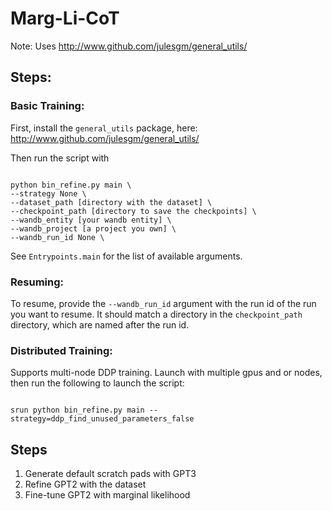 # Marg-Li-CoT
Note: Uses http://www.github.com/julesgm/general_utils/


## Steps:

### Basic Training:
First, install the `general_utils` package, here: http://www.github.com/julesgm/general_utils/

Then run the script with

```

python bin_refine.py main \
--strategy None \
--dataset_path [directory with the dataset] \
--checkpoint_path [directory to save the checkpoints] \
--wandb_entity [your wandb entity] \
--wandb_project [a project you own] \
--wandb_run_id None \

```

See `Entrypoints.main` for the list of available arguments.

### Resuming:
To resume, provide the `--wandb_run_id` argument with the run id of the run you want to resume. It should match a directory in the `checkpoint_path` directory, which are named after the run id.

### Distributed Training:
Supports multi-node DDP training. Launch with multiple gpus and or nodes, then run the following to launch the script:

```

srun python bin_refine.py main --strategy=ddp_find_unused_parameters_false

```



## Steps
1. Generate default scratch pads with GPT3
2. Refine GPT2 with the dataset
3. Fine-tune GPT2 with marginal likelihood